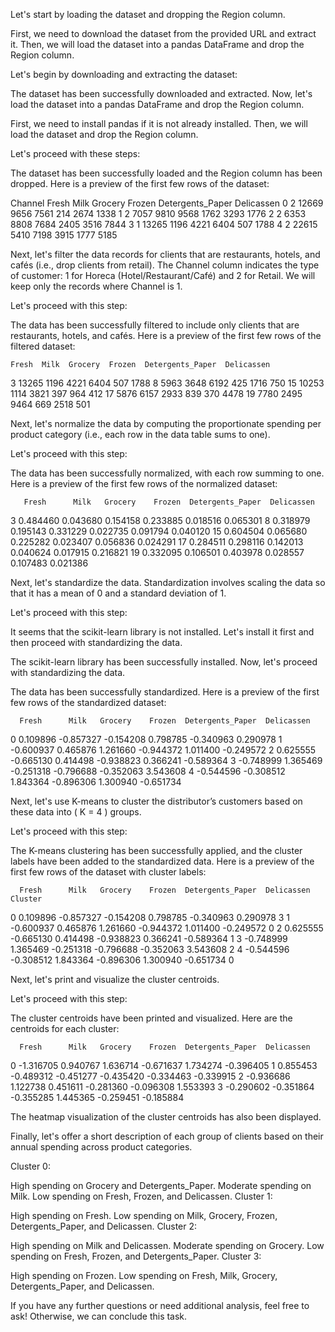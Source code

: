 Let's start by loading the dataset and dropping the Region column.


First, we need to download the dataset from the provided URL and extract it. Then, we will load the dataset into a pandas DataFrame and drop the Region column.


Let's begin by downloading and extracting the dataset:

The dataset has been successfully downloaded and extracted. Now, let's load the dataset into a pandas DataFrame and drop the Region column.


First, we need to install pandas if it is not already installed. Then, we will load the dataset and drop the Region column.


Let's proceed with these steps:

The dataset has been successfully loaded and the Region column has been dropped. Here is a preview of the first few rows of the dataset:


   Channel  Fresh  Milk  Grocery  Frozen  Detergents_Paper  Delicassen
0        2  12669  9656     7561     214              2674        1338
1        2   7057  9810     9568    1762              3293        1776
2        2   6353  8808     7684    2405              3516        7844
3        1  13265  1196     4221    6404               507        1788
4        2  22615  5410     7198    3915              1777        5185

Next, let's filter the data records for clients that are restaurants, hotels, and cafés (i.e., drop clients from retail). The Channel column indicates the type of customer: 1 for Horeca (Hotel/Restaurant/Café) and 2 for Retail. We will keep only the records where Channel is 1.


Let's proceed with this step:

The data has been successfully filtered to include only clients that are restaurants, hotels, and cafés. Here is a preview of the first few rows of the filtered dataset:


    Fresh  Milk  Grocery  Frozen  Detergents_Paper  Delicassen
3   13265  1196     4221    6404               507        1788
8    5963  3648     6192     425              1716         750
15  10253  1114     3821     397               964         412
17   5876  6157     2933     839               370        4478
19   7780  2495     9464     669              2518         501

Next, let's normalize the data by computing the proportionate spending per product category (i.e., each row in the data table sums to one).


Let's proceed with this step:

The data has been successfully normalized, with each row summing to one. Here is a preview of the first few rows of the normalized dataset:


       Fresh      Milk   Grocery    Frozen  Detergents_Paper  Delicassen
3   0.484460  0.043680  0.154158  0.233885          0.018516    0.065301
8   0.318979  0.195143  0.331229  0.022735          0.091794    0.040120
15  0.604504  0.065680  0.225282  0.023407          0.056836    0.024291
17  0.284511  0.298116  0.142013  0.040624          0.017915    0.216821
19  0.332095  0.106501  0.403978  0.028557          0.107483    0.021386

Next, let's standardize the data. Standardization involves scaling the data so that it has a mean of 0 and a standard deviation of 1.


Let's proceed with this step:

It seems that the scikit-learn library is not installed. Let's install it first and then proceed with standardizing the data.

The scikit-learn library has been successfully installed. Now, let's proceed with standardizing the data.

The data has been successfully standardized. Here is a preview of the first few rows of the standardized dataset:


      Fresh      Milk   Grocery    Frozen  Detergents_Paper  Delicassen
0  0.109896 -0.857327 -0.154208  0.798785         -0.340963    0.290978
1 -0.600937  0.465876  1.261660 -0.944372          1.011400   -0.249572
2  0.625555 -0.665130  0.414498 -0.938823          0.366241   -0.589364
3 -0.748999  1.365469 -0.251318 -0.796688         -0.352063    3.543608
4 -0.544596 -0.308512  1.843364 -0.896306          1.300940   -0.651734

Next, let's use K-means to cluster the distributor’s customers based on these data into ( K = 4 ) groups.


Let's proceed with this step:

The K-means clustering has been successfully applied, and the cluster labels have been added to the standardized data. Here is a preview of the first few rows of the dataset with cluster labels:


      Fresh      Milk   Grocery    Frozen  Detergents_Paper  Delicassen  Cluster
0  0.109896 -0.857327 -0.154208  0.798785         -0.340963    0.290978        3
1 -0.600937  0.465876  1.261660 -0.944372          1.011400   -0.249572        0
2  0.625555 -0.665130  0.414498 -0.938823          0.366241   -0.589364        1
3 -0.748999  1.365469 -0.251318 -0.796688         -0.352063    3.543608        2
4 -0.544596 -0.308512  1.843364 -0.896306          1.300940   -0.651734        0

Next, let's print and visualize the cluster centroids.


Let's proceed with this step:

The cluster centroids have been printed and visualized. Here are the centroids for each cluster:


      Fresh      Milk   Grocery    Frozen  Detergents_Paper  Delicassen
0 -1.316705  0.940767  1.636714 -0.671637          1.734274   -0.396405
1  0.855453 -0.489312 -0.451277 -0.435420         -0.334463   -0.339915
2 -0.936686  1.122738  0.451611 -0.281360         -0.096308    1.553393
3 -0.290602 -0.351864 -0.355285  1.445365         -0.259451   -0.185884

The heatmap visualization of the cluster centroids has also been displayed.


Finally, let's offer a short description of each group of clients based on their annual spending across product categories.


Cluster 0:

High spending on Grocery and Detergents_Paper.
Moderate spending on Milk.
Low spending on Fresh, Frozen, and Delicassen.
Cluster 1:

High spending on Fresh.
Low spending on Milk, Grocery, Frozen, Detergents_Paper, and Delicassen.
Cluster 2:

High spending on Milk and Delicassen.
Moderate spending on Grocery.
Low spending on Fresh, Frozen, and Detergents_Paper.
Cluster 3:

High spending on Frozen.
Low spending on Fresh, Milk, Grocery, Detergents_Paper, and Delicassen.

If you have any further questions or need additional analysis, feel free to ask! Otherwise, we can conclude this task.